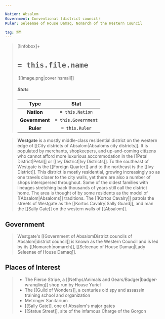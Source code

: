 ```yaml
---

Nation: Absalom
Government: Conventional (district council)
Ruler: Seleenae of House Damaq, Nomarch of the Western Council

tag: 🗺️
---
```


> [!infobox]+
> #  `= this.file.name`
> ![[image.png|cover hsmall]]
> ##### Stats
> Type | Stat |
> :---:|:---:|
> **Nation** | `= this.Nation` |
> **Government** | `= this.Government` |
> **Ruler** | `= this.Ruler` |



> **Westgate** is a mostly middle-class residential district on the western edge of [[City districts of Absalom|Absaloms city districts]]. It is populated by merchants, shopkeepers, and up-and-coming citizens who cannot afford more luxurious accommodation in the [[Petal District|Petal]] or [[Ivy District|Ivy Districts]]. To the southeast of Westgate is the [[Foreign Quarter]] and to the northeast is the [[Ivy District]]. This district is mostly residential, growing increasingly so as one travels closer to the city walls, yet there are also a number of shops interspersed throughout. Some of the oldest families with lineages stretching back thousands of years still call the district home. The area is thought of by some residents as the model of [[Absalom|Absaloms]] traditions. The [[Kortos Cavalry]] patrols the streets of Westgate as the [[Kortos Cavalry|Sally Guard]], and man the [[Sally Gate]] on the western walls of [[Absalom]].


## Government

> Westgate's [[Government of AbsalomDistrict councils of Absalom|district council]] is known as the Western Council and is led by its [[Nomarch|nomarch]], [[Seleenae of House Damaq|Lady Seleenae of House Damaq]].


## Places of Interest

> - The Fierce Stripe, a [[Nethys/Animals and Gears/Badger|badger-wrangling]] shop run by House Yuriel
> - The [[Guild of Wonders]], a centuries old spy and assassin training school and organization
> - Metringer Sanitarium
> - [[Sally Gate]], one of Absalom's major gates
> - [[Statue Street]], site of the infamous Charge of the Gorgon







